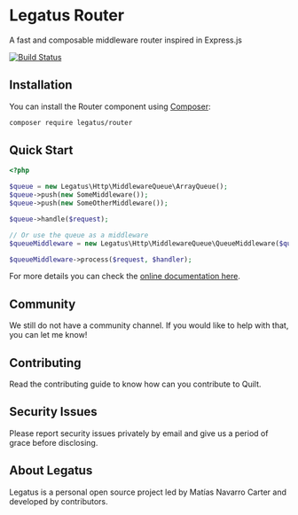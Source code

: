 Legatus Router
==============

A fast and composable middleware router inspired in Express.js

[![Build Status](https://drone.mnavarro.dev/api/badges/legatus/router/status.svg)](https://drone.mnavarro.dev/legatus/router)

## Installation
You can install the Router component using [Composer][composer]:

```bash
composer require legatus/router
```

## Quick Start

```php
<?php

$queue = new Legatus\Http\MiddlewareQueue\ArrayQueue();
$queue->push(new SomeMiddleware());
$queue->push(new SomeOtherMiddleware());

$queue->handle($request);

// Or use the queue as a middleware
$queueMiddleware = new Legatus\Http\MiddlewareQueue\QueueMiddleware($queue);

$queueMiddleware->process($request, $handler);
```

For more details you can check the [online documentation here][docs].

## Community
We still do not have a community channel. If you would like to help with that, you can let me know!

## Contributing
Read the contributing guide to know how can you contribute to Quilt.

## Security Issues
Please report security issues privately by email and give us a period of grace before disclosing.

## About Legatus
Legatus is a personal open source project led by Matías Navarro Carter and developed by contributors.

[composer]: https://getcomposer.org/
[docs]: https://legatus.mnavarro.dev/components/router